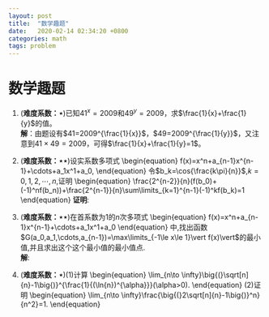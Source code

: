 ```yaml
---
layout: post
title:  "数学趣题"
date:   2020-02-14 02:34:20 +0800
categories: math
tags: problem
---
```


# 数学趣题

1. (**难度系数：$\star$**)已知$41^x=2009$和$49^y=2009$，求$\frac{1}{x}+\frac{1}{y}$的值。   
 **解**：由题设有$41=2009^{\frac{1}{x}}$，$49=2009^{\frac{1}{y}}$，又注意到$41\times 49=2009$，可得$\frac{1}{x}+\frac{1}{y}=1$。

2. (**难度系数：$\star\star$**)设实系数多项式
 \begin{equation}
 f(x)=x^n+a_{n-1}x^{n-1}+\cdots+a_1x^1+a_0,
 \end{equation}
 令$b_k=\cos{\frac{k\pi}{n}}$,$k=0,1,2,\cdots,n$,证明
 \begin{equation}
 \frac{2^{n-2}}{n}(f(b_0)+(-1)^nf(b_n))+\frac{2^{n-1}}{n}\sum\limits_{k=1}^{n-1}(-1)^kf(b_k)=1
 \end{equation}
 **证明**:

3. (**难度系数：$\star\star$**)在首系数为$1$的$n$次多项式
 \begin{equation}
 f(x)=x^n+a_{n-1}x^{n-1}+\cdots+a_1x^1+a_0
 \end{equation}
 中,找出函数$G(a_0,a_1,\cdots,a_{n-1})=\max\limits_{-1\le x\le 1}\vert f(x)\vert$的最小值,并且求出这个这个最小值的最小值点.   
 **解**:

4. (**难度系数：$\star$**)(1)计算
  \begin{equation}
  \lim_{n\to \infty}\big{(}\sqrt[n]{n}-1\big{)}^{\frac{1}{(\ln{n})^{\alpha}}}(\alpha>0).
  \end{equation}
  (2)证明
  \begin{equation}
  \lim_{n\to \infty}\frac{\big{(}2\sqrt[n]{n}-1\big{)}^n}{n^2}=1.
  \end{equation}
